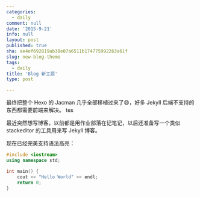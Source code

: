 ```yaml
---
categories:
  - daily
comment: null
date: '2015-9-21'
info: null
layout: post
published: true
sha: ae4ef692819ab38e07a6511b174775992263a61f
slug: new-blog-theme
tags:
  - daily
title: 'Blog 新主题'
type: post

---
```


最终把整个 Hexo 的 Jacman 几乎全部移植过来了:smile:，好多 Jekyll 后端不支持的东西都需要前端来解决。
tes
<!--more-->

最近突然想写博客，以前都是用作业部落在记笔记，以后还准备写一个类似 stackeditor 的工具用来写 Jekyll 博客。

现在已经完美支持语法高亮：

```cpp
#include <iostream>
using namespace std;

int main() {
    cout << "Hello World" << endl;
    return 0;
}
```